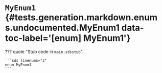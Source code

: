 # <code class="doc-symbol doc-symbol-enum"></code> `MyEnum1` {#tests.generation.markdown.enums.undocumented.MyEnum1 data-toc-label='[enum] MyEnum1'}

??? quote "Stub code in `main.sdsstub`"

    ```sds linenums="3"
    enum MyEnum1
    ```
